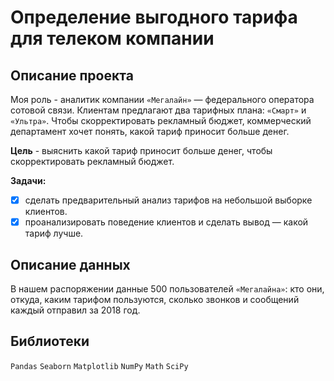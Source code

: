 # Определение выгодного тарифа для телеком компании
## Описание проекта
Моя роль - аналитик компании `«Мегалайн»` — федерального оператора сотовой связи. Клиентам предлагают два тарифных плана: `«Смарт»` и `«Ультра»`. Чтобы скорректировать рекламный бюджет, коммерческий департамент хочет понять, какой тариф приносит больше денег.

**Цель** - выяснить какой тариф приносит больше денег, чтобы скорректировать рекламный бюджет.

**Задачи:**
* [X] сделать предварительный анализ тарифов на небольшой выборке клиентов. 
* [X] проанализировать поведение клиентов и сделать вывод — какой тариф лучше.

## Описание данных
В нашем распоряжении данные 500 пользователей `«Мегалайна»`: кто они, откуда, каким тарифом пользуются, сколько звонков и сообщений каждый отправил за 2018 год. 

## Библиотеки
`Pandas` `Seaborn` `Matplotlib` `NumPy` `Math` `SciPy`

